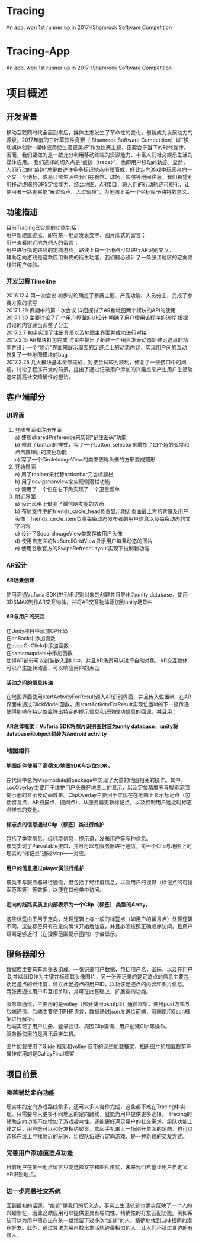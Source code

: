 # Tracing
An app, won 1st runner up in 2017-IShamrock Software Competition

# Tracing-App
An app, won 1st runner up in 2017-IShamrock Software Competition

# 项目概述
## 开发背景
移动互联网时代全面到来后，媒体生态发生了革命性的变化，创新成为发展动力的源泉。2017年度的三叶草软件竞赛（iShamrock Software Competition）以“移动媒体创新– 媒体应用使生活更美好”作为比赛主题，正契合于当下的时代旋律。<br>
因而，我们要做的是一款充分利用移动终端的资源能力、丰富人们社交娱乐生活的媒体应用。
我们选择的切入点是“痕迹（trace）”，也即用户移动的轨迹。显然，人们行动的“痕迹”总是由许许多多标识地点串联而成，好比定向游戏中玩家奔向一个又一个地标，或是日常生活中我们在餐馆、球场、影院等地间往返。我们希望利用移动终端的GPS定位能力，结合地图、AR接口，将人们的行动轨迹可视化，让使用者一路走来能“雁过留声、人过留痕”，为地图上每一个坐标赋予独特的意义。

## 功能描述
目前Tracing已实现的功能包括：<br>
用户新建痕迹点，即在某一地点发表文字、图片形式的留言；
<br>用户查看附近地方他人的留言；
<br>用户进行指定路线的定向游戏，路线上每一个地点可以进行AR识别交互。
<br>辅助定向游戏是这款应用重要的衍生功能，我们精心设计了一条张江地区的定向路线供用户体验。

### 开发过程Timeline
2016.12.4 第一次会议 初步讨论确定了参赛主题、产品功能、人员分工，完成了参赛方案的填写<br>
2017.1.29 假期中的第一次会议 详细探讨了AR和地图两个模块的API的使用<br>
2017.1.30 主要讨论了几个用户界面的UI设计 明确了用户使用该程序的流程 根据讨论的内容适当调整了分工<br>
2017.2.7 初步实现了注册登录以及地图主界面并成功进行对接<br>
2017.2.15 AR模块打包完成 讨论中提出了新建一个用户发表动态新建足迹点的功能并设计一个“附近”界面来展示周围的足迹点上的动态内容，实现用户间的互动 修复了一些地图模块的bug<br>
2017.2.25 几大模块基本全部完成，对接尝试较为顺利，修复了一些接口中的问题，讨论了程序开发的前景，提出了通过记录用户添加的兴趣点来产生用户生活轨迹来提高社交精确性的想法。

## 客户端部分
###  UI界面
1)	登陆界面和注册界面<br>
a)	使用sharedPreference来实现“记住密码”功能<br>
b)	修改了button的样式，写了一个button_selector来增加了四个角的弧度和点击按钮后的变色功能<br>
c)	写了一个CircleImageView的类来使得头像的方形变成圆形<br>
2)	开始界面<br>
a)	用了toolbar来代替actionbar充当标题栏<br>
b)	用了navigationview来实现侧滑栏功能<br>
c)	调用了一个包在右下角实现了一个卫星菜单<br>
3)	附近界面<br>
a)	设计风格上借鉴了微信朋友圈的界面<br>
b)	布局文件中的friends_circle_head负责显示附近页面最上方的背景及用户头像；friends_circle_item负责每条动态发布者的用户信息以及每条动态的文字内容<br>
c)	设计了SquareImageView类来存放用户头像<br>
d)	使用自定义的NoScrollGridView显示用户每条动态的图片<br>
e)	使用谷歌官方的SwipeRefreshLayout实现下拉刷新功能<br>

###  AR设计
#### AR场景创建
使用高通Vuforia SDK进行AR识别对象的创建并且导出为unity database，使用3DSMAX制作AR交互物体，并将AR交互物体添加到unity场景中
#### AR与用户的交互
在Unity项目中添加C#代码<br>
在onBack中添加函数<br>
在cubeOnClick中添加函数<br>
在cameraupdate中添加函数<br>
使得AR部分可以封装嵌入到UI中，并且AR场景可以进行自动对焦，AR交互物体可以产生旋转动画、可以响应用户的点击
	
#### 活动之间的信息传递
在地图界面使用startActivityForResult调入AR识别界面，并且传入位置id，在AR界面中通过ClickModel函数，用startActivityForResult实现位置id的下一级传递使得能够在特定位置弹出特定的提示信息和识别成功信息的回调，并且用：
 

#### AR总体框架：Vuforia SDK将照片识别图封装为unity database，unity将database和object封装为Android activity

###  地图组件

#### 地图组件使用了高德3D地图SDK与定位SDK。
在代码中名为Mapmodule的package中实现了大量的地图相关的操作。其中，LocOverlay主要用于维护用户头像在地图上的显示，以及定位精度圈与搜索范围提示圈的显示及动画效果。ClipOverlay主要用于实现在在地图上显示标记点（包括留言点，AR扫描点，提问点），从服务器更新标记点，以及控制用户远近时标志点样式的变化。

####  标志点的信息通过Clip（标签）类进行维护
包括了类型信息，经纬度信息，提示语，发布用户等多种信息。<br>
该类实现了Parcelable接口，并且可以与服务器进行通信。每一个Clip与地图上的现实的“标记点”通过Map一一对应。

####  用户的信息通过player类进行维护
该类不与服务器进行通信，但包括了经纬度信息，以及用户的视野（标记点的可搜索范围等）等数据，以便在其他类中访问。

####  定向的线路实质上内部表示为一个Clip（标签） 类型的Array。
这些标签由于用于定向，处理逻辑上与一般的标签点（如用户的留言点）处理逻辑不同。这些标签只有在定向确认开始后加载，并且必须按照正确顺序访问，且用户距离足够近时（在搜索范围提示圈内）才会显示。

##	服务器部分
数据库主要有有两张表组成。一张记录用户数据，包括用户名，密码，以及在用户ID,并以此ID作为主键并标识其头像图片，另一张表记录的是足迹点的信息主要包括足迹点的经纬度，建立此足迹点的用户ID，以及该足迹点的内容和图片信息。<br>
两张表通过用户ID互相关联，并可在此基础上，扩展查询功能。

服务端通信，主要用的是volley（部分使用okhttp3）通信框架，使用post方式与后端通信，后端主要使用PHP语言，数据通过json发送给前端，前端使用Gson框架进行解析。<br>
后端实现了用户注册、登录验证、周围Clip查询、用户创建Clip等操作。
<br>服务器使用的是腾讯云学生机。

图片加载使用了Glide 框架和volley 自带的网络加载框架，相册图片的加载裁剪等操作使用的是GalleyFinal框架
 

##	项目前景
###  完善辅助定向功能
现实中的定向游戏路线繁多，还可以多人合作完成，这些都不难在Tracing中实现。只需要导入更多不同地区的定向路线，就能为用户提供更多选择。
Tracing的辅助定向功能不仅增加了游戏趣味性，还能更好满足用户的社交需求。组队功能上线之后，用户既可以和好友相约聚首，拿起手机来上一场别开生面的定向，也可以选择在线上寻找附近的玩家，组成队伍进行定向游戏，是一种新颖的交友方式。
###  完善用户添加痕迹点功能
目前用户在某一地点留言只能选择文字和图片形式，未来我们希望让用户自定义AR识别地点。
###  进一步完善社交系统
回到最初的话题，“痕迹”是我们的切入点，事实上生活轨迹也确实反映了一个人的兴趣所在，因此这款应用可以提供更具有导向性、精确性的好友匹配功能。例如系统可以为用户筛选出在某一餐馆留下过多次“痕迹”的人，精确地找到口味相同的潜在好友。此外，通过算法为用户找出生活轨迹最相似的人，让人们不错过身边的有缘人。
